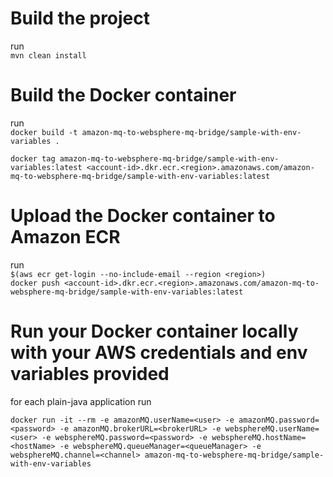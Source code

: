 # Build the project
run  
`mvn clean install`  


# Build the Docker container
run  
`docker build -t amazon-mq-to-websphere-mq-bridge/sample-with-env-variables .`  

`docker tag amazon-mq-to-websphere-mq-bridge/sample-with-env-variables:latest <account-id>.dkr.ecr.<region>.amazonaws.com/amazon-mq-to-websphere-mq-bridge/sample-with-env-variables:latest`  


# Upload the Docker container to Amazon ECR 
run  
`$(aws ecr get-login --no-include-email --region <region>)`  
`docker push <account-id>.dkr.ecr.<region>.amazonaws.com/amazon-mq-to-websphere-mq-bridge/sample-with-env-variables:latest`  

# Run your Docker container locally with your AWS credentials and env variables provided
for each plain-java application run  

`docker run -it --rm -e amazonMQ.userName=<user> -e amazonMQ.password=<password> -e amazonMQ.brokerURL=<brokerURL> -e websphereMQ.userName=<user> -e websphereMQ.password=<password> -e websphereMQ.hostName=<hostName> -e websphereMQ.queueManager=<queueManager> -e websphereMQ.channel=<channel> amazon-mq-to-websphere-mq-bridge/sample-with-env-variables`